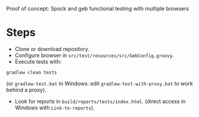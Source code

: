 Proof of concept: Spock and geb functional testing with multiple browsers

# Steps
* Clone or download repository.
* Configure browser in ```src/test/resources/src/GebConfig.groovy```.
* Execute tests with:
```
gradlew clean tests
```
(or ```gradlew-test.bat``` in Windows: edit ```gradlew-test-with-proxy.bat``` to work behind a proxy). 
* Look for reports in ```build/reports/tests/index.html```.
(direct access in Windows with ```Link-to-reports```).
